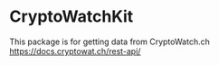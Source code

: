 # CryptoWatchKit

This package is for getting data from CryptoWatch.ch https://docs.cryptowat.ch/rest-api/  
